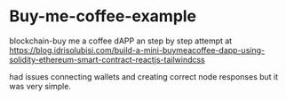 # Buy-me-coffee-example
blockchain-buy me a coffee dAPP
an step by step attempt at https://blog.idrisolubisi.com/build-a-mini-buymeacoffee-dapp-using-solidity-ethereum-smart-contract-reactjs-tailwindcss

had issues connecting wallets and creating correct node responses but it was very simple.
